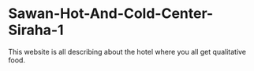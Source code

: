 # Sawan-Hot-And-Cold-Center-Siraha-1
This website is all describing about the hotel where you all get qualitative food.
